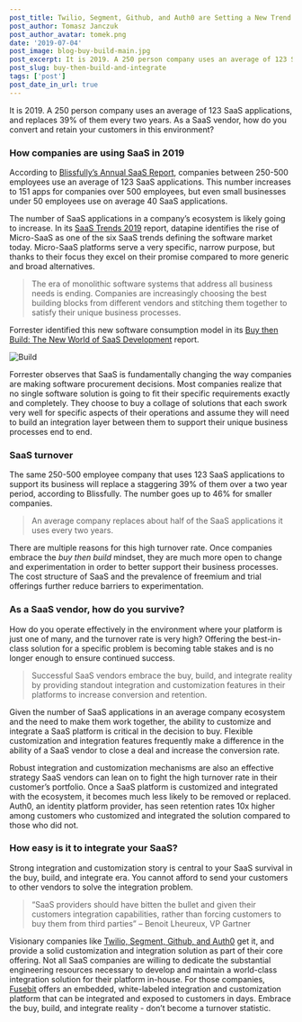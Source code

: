 ```yaml
---
post_title: Twilio, Segment, Github, and Auth0 are Setting a New Trend
post_author: Tomasz Janczuk
post_author_avatar: tomek.png
date: '2019-07-04'
post_image: blog-buy-build-main.jpg
post_excerpt: It is 2019. A 250 person company uses an average of 123 SaaS applications...
post_slug: buy-then-build-and-integrate
tags: ['post']
post_date_in_url: true
---
```


It is 2019. A 250 person company uses an average of 123 SaaS applications, and replaces 39% of them every two years. As a SaaS vendor, how do you convert and retain your customers in this environment?

### How companies are using SaaS in 2019

According to [Blissfully’s Annual SaaS Report](https://www.blissfully.com/saas-trends/2019-annual/), companies between 250-500 employees use an average of 123 SaaS applications. This number increases to 151 apps for companies over 500 employees, but even small businesses under 50 employees use on average 40 SaaS applications.

The number of SaaS applications in a company’s ecosystem is likely going to increase. In its [SaaS Trends 2019](https://www.datapine.com/blog/saas-trends/) report, datapine identifies the rise of Micro-SaaS as one of the six SaaS trends defining the software market today. Micro-SaaS platforms serve a very specific, narrow purpose, but thanks to their focus they excel on their promise compared to more generic and broad alternatives.

> The era of monolithic software systems that address all business needs is ending. Companies are increasingly choosing the best building blocks from different vendors and stitching them together to satisfy their unique business processes.

Forrester identified this new software consumption model in its [Buy then Build: The New World of SaaS Development](https://www.forrester.com/report/Buy+Then+Build+The+New+World+Of+SaaS+Development/-/E-RES143875) report.

![Build](blog-buy-build-workers.jpg 'Build')

Forrester observes that SaaS is fundamentally changing the way companies are making software procurement decisions. Most companies realize that no single software solution is going to fit their specific requirements exactly and completely. They choose to buy a collage of solutions that each swork very well for specific aspects of their operations and assume they will need to build an integration layer between them to support their unique business processes end to end.

### SaaS turnover

The same 250-500 employee company that uses 123 SaaS applications to support its business will replace a staggering 39% of them over a two year period, according to Blissfully. The number goes up to 46% for smaller companies.

> An average company replaces about half of the SaaS applications it uses every two years.

There are multiple reasons for this high turnover rate. Once companies embrace the _buy then build_ mindset, they are much more open to change and experimentation in order to better support their business processes. The cost structure of SaaS and the prevalence of freemium and trial offerings further reduce barriers to experimentation.

### As a SaaS vendor, how do you survive?

How do you operate effectively in the environment where your platform is just one of many, and the turnover rate is very high? Offering the best-in-class solution for a specific problem is becoming table stakes and is no longer enough to ensure continued success.

> Successful SaaS vendors embrace the buy, build, and integrate reality by providing standout integration and customization features in their platforms to increase conversion and retention.

Given the number of SaaS applications in an average company ecosystem and the need to make them work together, the ability to customize and integrate a SaaS platform is critical in the decision to buy. Flexible customization and integration features frequently make a difference in the ability of a SaaS vendor to close a deal and increase the conversion rate.

Robust integration and customization mechanisms are also an effective strategy SaaS vendors can lean on to fight the high turnover rate in their customer’s portfolio. Once a SaaS platform is customized and integrated with the ecosystem, it becomes much less likely to be removed or replaced. Auth0, an identity platform provider, has seen retention rates 10x higher among customers who customized and integrated the solution compared to those who did not.

### How easy is it to integrate your SaaS?

Strong integration and customization story is central to your SaaS survival in the buy, build, and integrate era. You cannot afford to send your customers to other vendors to solve the integration problem.

> “SaaS providers should have bitten the bullet and given their customers integration capabilities, rather than forcing customers to buy them from third parties” – Benoit Lheureux, VP Gartner

Visionary companies like [Twilio, Segment, Github, and Auth0](https://fusebit.io/blog/2019/06/08/twilio-segment-github-serverless-extensibility/) get it, and provide a solid customization and integration solution as part of their core offering. Not all SaaS companies are willing to dedicate the substantial engineering resources necessary to develop and maintain a world-class integration solution for their platform in-house. For those companies, [Fusebit](https://fusebit.io/) offers an embedded, white-labeled integration and customization platform that can be integrated and exposed to customers in days. Embrace the buy, build, and integrate reality - don’t become a turnover statistic.
